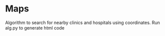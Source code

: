 # Maps

Algorithm to search for nearby clinics and hospitals using coordinates. Run alg.py to generate html code

